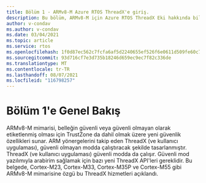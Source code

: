 ```yaml
---
title: Bölüm 1 - ARMv8-M Azure RTOS ThreadX'e giriş.
description: Bu bölüm, ARMv8-M için Azure RTOS ThreadX Eki hakkında bilgi edinen başlangıç noktasıdır.
author: v-condav
ms.author: v-condav
ms.date: 03/04/2021
ms.topic: article
ms.service: rtos
ms.openlocfilehash: 1f0d87ec562c7fcfa6af5d2240655ef526f6e0611d509fe60c745436371413d7
ms.sourcegitcommit: 93d716cf7e3d735b18246d659ec9ec7f82c336de
ms.translationtype: MT
ms.contentlocale: tr-TR
ms.lasthandoff: 08/07/2021
ms.locfileid: "116798257"
---
```

# <a name="chapter-1--overview"></a>Bölüm 1'e Genel Bakış

ARMv8-M mimarisi, belleğin güvenli veya güvenli olmayan olarak etiketlenmiş olması için TrustZone da dahil olmak üzere yeni güvenlik özellikleri sunar. ARM yönergelerini takip eden ThreadX (ve kullanıcı uygulaması), güvenli olmayan modda çalıştıracak şekilde tasarlanmıştır. ThreadX (ve kullanıcı uygulaması) güvenli modda da çalışır. Güvenli mod yazılımıyla arabirim sağlamak için bazı yeni ThreadX API'leri gereklidir. Bu belgede, Cortex-M23, Cortex-M33, Cortex-M35P ve Cortex-M55 gibi ARMv8-M mimarisine özgü bu ThreadX hizmetleri açıklandı.

